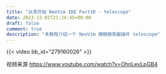 ```yaml
---
title: "从零开始 NeoVim IDE Part10 - telescope"
date: 2023-12-01T21:24:45+08:00
draft: false
comment: true
description: "本教程介绍一个 NeoVim 模糊搜索器插件 telescope"
---
```


{{< video bb_id="279160026" >}}

视频来源 https://www.youtube.com/watch?v=OhnLevLpGB4

